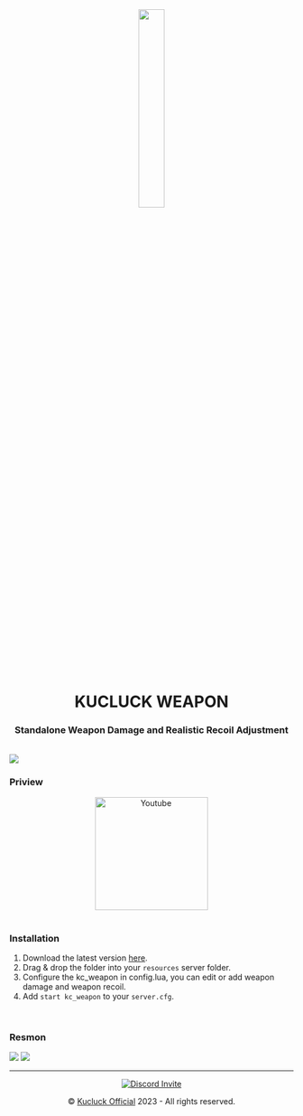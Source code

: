 <div align="center"><img src="https://media.discordapp.net/attachments/901446802711142460/1060136243377229874/KC.png" width="30%"></div>
<h1 align="center"><b>KUCLUCK WEAPON</b></h1>
<h3 align="center"><b>Standalone Weapon Damage and Realistic Recoil Adjustment</b></h3>
<br>
<a href="https://youtu.be/tS0NCeh-atc"><img src="https://media.discordapp.net/attachments/1060165701136044052/1081783573461356564/kc_weapon.png"></a>

<br>

### Priview

<div align="center"><a href="https://youtu.be/tS0NCeh-atc"><img alt="Youtube" src="https://upload.wikimedia.org/wikipedia/commons/thumb/b/b8/YouTube_Logo_2017.svg/2560px-YouTube_Logo_2017.svg.png" width="200px"></a></div>

<br>

### Installation

1. Download the latest version <a href="https://github.com/lukman-nov/kc_weapon/releases/latest">here</a>.
2. Drag & drop the folder into your `resources` server folder.
3. Configure the kc_weapon in config.lua, you can edit or add weapon damage and weapon recoil.
4. Add `start kc_weapon` to your `server.cfg`.

<br>

### Resmon

<img src="https://media.discordapp.net/attachments/1060165701136044052/1081782549799501936/Sequence_01.00_00_12_28.Still004.jpg">
<img src="https://media.discordapp.net/attachments/1060165701136044052/1081782429951479838/Sequence_01.00_00_49_53.Still003.jpg">

<br>

<hr>
<div align="center"> <a href="https://discord.gg/BuACxn4XUw" title=""><img alt="Discord Invite" src="https://discordapp.com/api/guilds/901445288881963059/widget.png?style=banner2"></a>
</div>

<p align="center">©️ <a href="https://discord.gg/BuACxn4XUw">Kucluck Official</a> 2023 - All rights reserved.</p>
